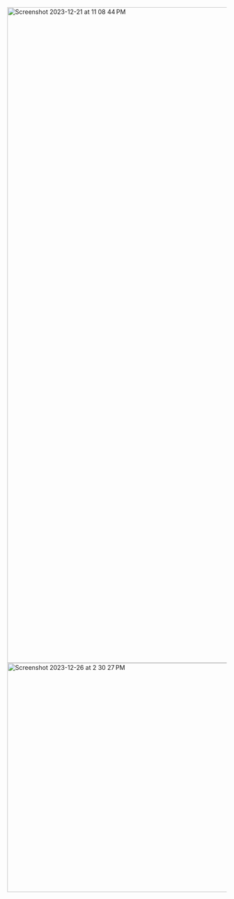 
<img width="1502" alt="Screenshot 2023-12-21 at 11 08 44 PM" src="https://github.com/CypherAk007/Trillio-React-App/assets/71595919/3e7ec71c-6e35-4539-9231-7e0c66624583">
<img width="525" alt="Screenshot 2023-12-26 at 2 30 27 PM" src="https://github.com/CypherAk007/Trillio-React-App/assets/71595919/c51a8c99-e53c-4c35-99e7-9346102d2184">
